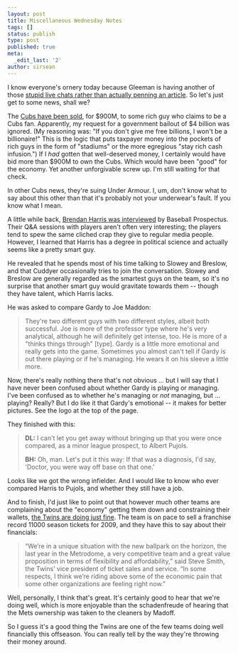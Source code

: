 ```yaml
---
layout: post
title: Miscellaneous Wednesday Notes
tags: []
status: publish
type: post
published: true
meta:
  _edit_last: '2'
author: sirsean
---
```

I know everyone's ornery today because Gleeman is having another of those <a href="http://www.aarongleeman.com/2009_01_25_baseballblog_archive.html#7760629578958896676">stupid live chats rather than actually penning an article</a>. So let's just get to some news, shall we?

The <a href="http://www.hardballtimes.com/main/article/bob-cubs-sold/">Cubs have been sold</a>, for $900M, to some rich guy who claims to be a Cubs fan. Apparently, my request for a government bailout of $4 billion was ignored. (My reasoning was: "If you don't give me free billions, I won't be a billionaire!" This is the logic that puts taxpayer money into the pockets of rich guys in the form of "stadiums" or the more egregious "stay rich cash infusion.") If I <em>had</em> gotten that well-deserved money, I certainly would have bid more than $900M to own the Cubs. Which would have been "good" for the economy. Yet another unforgivable screw up. I'm still waiting for that check.

In other Cubs news, they're suing Under Armour. I, um, don't know what to say about this other than that it's probably not your underwear's fault. If you know what I mean.

A little while back, <a href="http://www.baseballprospectus.com/article.php?articleid=8427">Brendan Harris was interviewed</a> by Baseball Prospectus. Their Q&amp;A sessions with players aren't often very interesting; the players tend to spew the same cliched crap they give to regular media people. However, I learned that Harris has a degree in political science and actually seems like a pretty smart guy.

He revealed that he spends most of his time talking to Slowey and Breslow, and that Cuddyer occasionally tries to join the conversation. Slowey and Breslow are generally regarded as the smartest guys on the team, so it's no surprise that another smart guy would gravitate towards them -- though they have talent, which Harris lacks.

He was asked to compare Gardy to Joe Maddon:
<blockquote>They're two different guys with two different styles, albeit both successful. Joe is more of the professor type where he's very analytical, although he will definitely get intense, too. He is more of a "thinks things through" [type]. Gardy is a little more emotional and really gets into the game. Sometimes you almost can't tell if Gardy is out there playing or if he's managing. He wears it on his sleeve a little more.</blockquote>
Now, there's really nothing there that's not obvious ... but I will say that I have never been confused about whether Gardy is playing or managing. I've been confused as to whether he's managing or <em>not</em> managing, but ... playing? Really? But I do like it that Gardy's emotional -- it makes for better pictures. See the logo at the top of the page.

They finished with this:
<blockquote><strong>DL:</strong> I can't let you get away without bringing up that you were once compared, as a minor league prospect, to <span class="playerdef">Albert Pujols</span>.

<strong>BH:</strong> Oh, man. Let's put it this way: If that was a diagnosis, I'd say, 'Doctor, you were way off base on that one.'</blockquote>
Looks like we got the wrong infielder. And I would like to know who ever compared Harris to Pujols, and whether they still have a job.

And to finish, I'd just like to point out that however much other teams are complaining about the "economy" getting them down and constraining their wallets, <a href="http://www.hardballtimes.com/main/shysterball/article/the-twins-are-healthy/">the Twins are doing just fine</a>. The team is on pace to sell a franchise record 11000 season tickets for 2009, and they have this to say about their financials:
<blockquote>“We’re in a unique situation with the new ballpark on the horizon, the last year in the Metrodome, a very competitive team and a great value proposition in terms of flexibility and affordability,” said Steve Smith, the Twins’ vice president of ticket sales and service. “In some respects, I think we’re riding above some of the economic pain that some other organizations are feeling right now.”</blockquote>
Well, personally, I think that's great. It's certainly good to hear that we're doing well, which is more enjoyable than the schadenfreude of hearing that the Mets ownership was taken to the cleaners by Madoff.

So I guess it's a good thing the Twins are one of the few teams doing well financially this offseason. You can really tell by the way they're throwing their money around.
